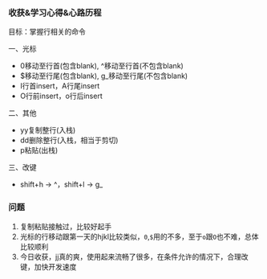 ### 收获&学习心得&心路历程

目标：掌握⾏相关的命令

一、光标

- 0移动至行首(包含blank), ^移动至行首(不包含blank)
- $移动至行尾(包含blank), g_移动至行尾(不包含blank)
- I行首insert，A行尾insert
- O行前insert，o行后insert

二、其他

- yy复制整行(入栈)
- dd删除整行(入栈，相当于剪切)
- p粘贴(出栈)

三、改键

- shift+h -> ^，shift+l -> g_

### 问题

1. 复制粘贴接触过，比较好起手
2. 光标的行移动跟第一天的hjkl比较类似，`0`,`$`用的不多，至于`o`跟`O`也不难，总体比较顺利
3. 今日收获，jj真的爽，使用起来流畅了很多，在条件允许的情况下，合理改键，加快开发速度